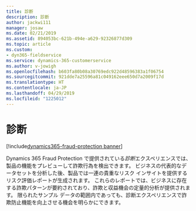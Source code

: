 ```yaml
---
title: 診断
description: 診断
author: jackwi111
manager: josaw
ms.date: 02/21/2019
ms.assetid: 894053bc-621b-494e-a629-92326877d309
ms.topic: article
ms.custom:
- dyn365-fieldservice
ms.service: dynamics-365-customerservice
ms.author: v-jowigh
ms.openlocfilehash: b603fa80b08a30769edc922d48596383a1f06754
ms.sourcegitcommit: 921dde7a25596a81c049162eee650d7a2009f17d
ms.translationtype: HT
ms.contentlocale: ja-JP
ms.lasthandoff: 04/29/2019
ms.locfileid: "1225012"
---
```

#  <a name="diagnose"></a>診断
[!include[dynamics365-fraud-protection banner](../../includes/dynamics365-fraud-protection.md)]






Dynamics 365 Fraud Protection で提供されている*診断*エクスペリエンスでは、製品の機能をプレビューして詐欺行為を検出できます。 ビジネスの代表的なデータセットを分析した後、製品では一連の貴重なリスク インサイトを提供するリスク評価レポートが生成されます。 これらのレポートでは、ビジネスに存在する詐欺パターンが要約されており、詐欺と収益機会の定量的分析が提供されます。 限られたサンプル データの範囲内であっても、診断エクスペリエンスで詐欺防止機能を向上させる機会を明らかにできます。

